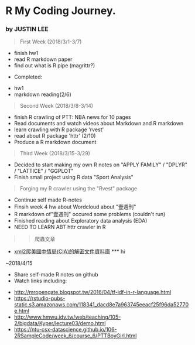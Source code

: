 # R My Coding Journey.
### by JUSTIN LEE  

> First Week (2018/3/1-3/7)
- finish hw1
- read R markdown paper
- find out what is R pipe (magrittr?)
* Completed:
- hw1
- markdown reading(2/6)

> Second Week (2018/3/8-3/14)
- finish R crawling of PTT: NBA news for 10 pages
- Read documents and watch videos about Markdown and R markdown
- learn crawling with R package 'rvest'
- read about R package 'httr' (2/10)
- Produce a R markdown document

> Third Week (2018/3/15-3/29)
- Decided to start making my own R notes on "APPLY FAMILY" / "DPLYR" / "LATTICE" / "GGPLOT"
- Finish small project using R data "Sport Analysis"

> Forging my R crawler using the "Rvest" package
- Continue self made R-notes
- Finsih week 4 hw about Wordcloud about "壹週刊"
- R markdown of"壹週刊" occured some problems (couldn't run)
- Finished reading about Exploratory data analysis (EDA)
- NEED TO LEARN ABT httr crawler in R

> > 爬蟲文章
* [xml2爬美國中情局(CIA)的解密文件資料庫](https://rpubs.com/skydome20/R-Note13-Web-Crawler-on-CIA-CREST-by-xml2)
*** hi


~2018/4/15
- Share self-made R notes on github
- Watch links including:
* http://mropengate.blogspot.tw/2016/04/tf-idf-in-r-language.html
* https://rstudio-pubs-static.s3.amazonaws.com/118341_dacd8e7a963745eeacf25f96da52770e.html
* http://www.hmwu.idv.tw/web/teaching/105-2/bigdata/Kyper/lecture03/demo.html
* https://ntu-csx-datascience.github.io/106-2RSampleCode/week_6/course_6/PTTBoyGirl.html


